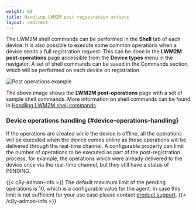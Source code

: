 ```yaml
---
weight: 80
title: Handling LWM2M post registration actions
layout: redirect
---
```


The LWM2M shell commands can be performed in the **Shell** tab of each device. It is also possible to execute some common operations when a device sends a full registration request.
This can be done in the **LWM2M post-operations** page accessible from the **Device types** menu in the navigator. A set of shell commands can be saved in the Commands section, which will be performed on each device on registration.

![Post operations example](/images/device-protocols/lwm2m/lwm2m-post-operations.png)

The above image shows the **LWM2M post-operations** page with a set of sample shell commands.
More information on shell commands can be found in [Handling LWM2M shell commands](/protocol-integration/lwm2m/#handling-shell-commands).

### Device operations handling {#device-operations-handling}

If the operations are created while the device is offline, all the operations will be executed when the device comes online as those operations will be delivered through the real-time channel.
A configurable property can limit the number of operations to be executed as part of the post-registration process, for example, the operations which were already delivered to the device once via the real-time channel, but they still have a status of PENDING.

{{< c8y-admon-info >}}
The default maximum limit of the pending operations is 10, which is a configurable value for the agent. In case this limit is not sufficient for your use case please contact [product support](/additional-resources/contacting-support/).
{{< /c8y-admon-info >}}
